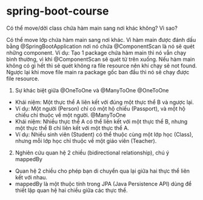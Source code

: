 # spring-boot-course
Có thể move/dời class chứa hàm main sang nơi khác không? Vì sao?
   
Có thể move lớp chứa hàm main sang nơi khác. Vì hàm main được đánh dấu bằng @SpringBootApplication
nơi nó chứa @ComponentScan là nó sẽ quét những component. 
Ví dụ: Tạo 1 package chứa hàm main thì nó vẫn chạy bình thường, vì khi @ComponentScan sẽ quét từ trên xuống. Nếu hàm main không có gì hết thì sẽ quét không ra file resource nên khi chạy sẽ not found.
Ngược lại khi move file main ra package gốc ban đầu thì nó sẽ chạy được file resource.


1. Sự khác biệt giữa @OneToOne và @ManyToOne
@OneToOne
- Khái niệm: Một thực thể A liên kết với đúng một thực thể B và ngược lại.
- Ví dụ: Một người (Person) chỉ có một hộ chiếu (Passport), và một hộ chiếu chỉ thuộc về một người.
 @ManyToOne
- Khái niệm: Nhiều thực thể A có thể liên kết với một thực thể B, nhưng một thực thể B chỉ liên kết với một thực thể A.
- Ví dụ: Nhiều sinh viên (Student) có thể thuộc cùng một lớp học (Class), nhưng mỗi lớp học chỉ thuộc về một giáo viên (Teacher).

2. Nghiên cứu quan hệ 2 chiều (bidirectional relationship), chú ý mappedBy
- Quan hệ 2 chiều cho phép bạn di chuyển qua lại giữa hai thực thể liên kết với nhau.
- mappedBy là một thuộc tính trong JPA (Java Persistence API) dùng để thiết lập quan hệ hai chiều giữa các thực thể. 


